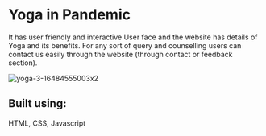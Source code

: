 # Yoga in Pandemic
It has user friendly and interactive User face and the website has details of Yoga and its benefits. For any sort of query and counselling users can contact us easily through the website (through contact or feedback section).

![yoga-3-16484555003x2](https://user-images.githubusercontent.com/77821037/193470474-fb0bd623-2f3f-4f33-99f8-b50635175e3f.jpg)

## Built using:
HTML, CSS, Javascript
